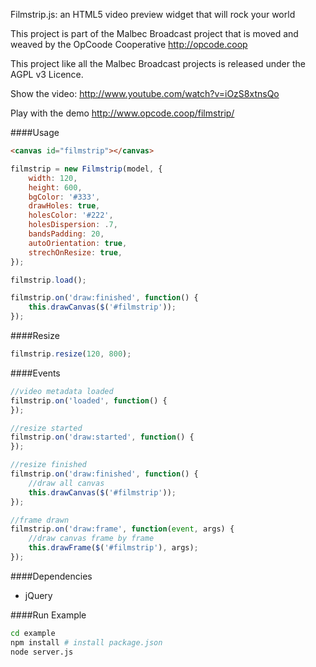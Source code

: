 Filmstrip.js: an HTML5 video preview widget that will rock your world

This project is part of the Malbec Broadcast project that is moved and
weaved by the OpCoode Cooperative http://opcode.coop

This project like all the Malbec Broadcast projects is released under the 
AGPL v3 Licence.

Show the video: http://www.youtube.com/watch?v=iOzS8xtnsQo

Play with the demo http://www.opcode.coop/filmstrip/


####Usage

```html
<canvas id="filmstrip"></canvas>
```

```javascript
filmstrip = new Filmstrip(model, {
    width: 120,
    height: 600,
    bgColor: '#333',
    drawHoles: true,
    holesColor: '#222',
    holesDispersion: .7,
    bandsPadding: 20,
    autoOrientation: true,
    strechOnResize: true,
});

filmstrip.load();

filmstrip.on('draw:finished', function() {
    this.drawCanvas($('#filmstrip'));
});
```

####Resize
```javascript
filmstrip.resize(120, 800);
```

####Events

```javascript
//video metadata loaded
filmstrip.on('loaded', function() {
});

//resize started
filmstrip.on('draw:started', function() {
});

//resize finished
filmstrip.on('draw:finished', function() {
    //draw all canvas
    this.drawCanvas($('#filmstrip'));
});

//frame drawn
filmstrip.on('draw:frame', function(event, args) {
    //draw canvas frame by frame
    this.drawFrame($('#filmstrip'), args);
});
```
####Dependencies

* jQuery

####Run Example

```bash
cd example
npm install # install package.json
node server.js
```
